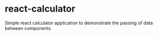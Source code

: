 # react-calculator
Simple react calculator application to demonstrate the passing of data between components
